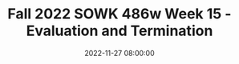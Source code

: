 ---
layout: single_presentation
name: fall-2022-sowk-486w-week-15-evaluation-and-termination.md
title: "Fall 2022 SOWK 486w Week 15 - Evaluation and Termination"
date:  2022-11-27 08:00:00
presentation_id: Fkp6s3
permalink: /Fkp6s3/
redirect_from:
  - /presentations/Fkp6s3/fall-2022-sowk-486w-week-15-evaluation-and-termination
slides: 
  - slide_name: deck-9347-large-0.jpeg
    slide_text: >
      <p>Evaluation &amp; Termination The Ending of the Professional Relationship
      Jacob Campbell, LICSW at Heritage University in SOWK 486w for Fall 2022</p>
      
  - slide_name: deck-9347-large-1.jpeg
    slide_text: >
      <p>Agenda Plan for Week 15 Evaluation The evaluation process Termination Follow up Self-care
      Evaluation &amp; Termination
      Jacob Campbell, LICSW at Heritage University in SOWK 486w for Fall 2022</p>
      
  - slide_name: deck-9347-large-2.jpeg
    slide_text: >
      <p>Why Perform Evaluations • Increase E ectiveness • Understand client system experiences • Build professional knowledge base
      Evaluation &amp; Termination ff
      Jacob Campbell, LICSW at Heritage University in SOWK 486w for Fall 2022
      (Hepworth et al., 2017)</p>
      
  - slide_name: deck-9347-large-3.jpeg
    slide_text: >
      <p>External Factors and Obstacles in Evaluation Not Routine
      Clinician Vulnerability
      Time Consuming
      ff
      Evaluation &amp; Termination
      Jacob Campbell, LICSW at Heritage University in SOWK 486w for Fall 2022
      E ort by Agency
      Skills &amp; Training
      (Hepworth et al., 2017)</p>
      
  - slide_name: deck-9347-large-4.jpeg
    slide_text: >
      <p>External Factors and Obstacles in Evaluation Skills &amp; Training E ort by Agency Not Routine Clinician Vulnerability
      Effort Effects Effectiveness Efficiency
      Time Consuming
      ff
      Evaluation &amp; Termination
      Jacob Campbell, LICSW at Heritage University in SOWK 486w for Fall 2022
      (Hepworth et al., 2017)</p>
      
  - slide_name: deck-9347-large-5.jpeg
    slide_text: >
      <p>Evaluation Process The Same Planned Change Process De ne problem
      Evaluate methods
      Choose best approach
      Carry out research
      Evaluate results
      fi
      Evaluation &amp; Termination
      Jacob Campbell, LICSW at Heritage University in SOWK 486w for Fall 2022
      (Hepworth et al., 2017)</p>
      
  - slide_name: deck-9347-large-6.jpeg
    slide_text: >
      <p>Types of Evaluations • Formative Evaluations: assess the adequacy or amount of e ort directed at solving a client systems problem and gathering data during the actual intervention
      • Summarative Evaluations: an evaluation that takes place after completing the planned change process
      • Baseline: is a measure of the frequency, intensity, or duration of a behavior.
      (Hepworth et al., 2017)
      Jacob Campbell, LICSW at Heritage University in SOWK 486w for Fall 2022 ff
      Evaluation &amp; Termination</p>
      
  - slide_name: deck-9347-large-7.jpeg
    slide_text: >
      <p>Terms Associated with Evaluations
      Reliability Validity the extent to which you are measuring what you think you are measuring
      Evaluation &amp; Termination
      Jacob Campbell, LICSW at Heritage University in SOWK 486w for Fall 2022
      is the extent to which an instrument measures the same phenomenon in the same way each time the measure is used. Reliable instruments produce consistent results over time
      (Hepworth et al., 2017)</p>
      
  - slide_name: deck-9347-large-8.jpeg
    slide_text: >
      <p>Terms Associated with Evaluations Face validity professional judgment about whether the measure actually measure what it is supposed to
      Predictive validity when it can be used to predict future events
      Validity the extent to which you are measuring what you think you are measuring
      Evaluation &amp; Termination
      Concurrent validity exists when scores on one instrument correlate well with scores on another instrument that is already considered valid
      Jacob Campbell, LICSW at Heritage University in SOWK 486w for Fall 2022
      Reliability is the extent to which an instrument measures the same phenomenon in the same way each time the measure is used. Reliable instruments produce consistent results over time
      (Hepworth et al., 2017)</p>
      
  - slide_name: deck-9347-large-9.jpeg
    slide_text: >
      <p>Terms Associated with Evaluations
      Data
      Gathering Methodscommonly used methods include surveys, scores of instruments, interviews with signi cant others, collected data, surveys or interviews, self reports, products which is achievement of a speci c task or change in behavior, or observational measures these rely on others to observe a change in the clients behavior
      Face validity Predictive validity Concurrent validity
      Validity the extent to which you are measuring what you think you are measuring
      is the ability of a set of results in one situation to t another circumstance or instance
      Reliability Independent Variable is the factor we think is responsible for causing certain behaviors, reactions or events
      Dependent Variable is the outcome or end product of the helping process
      Jacob Campbell, LICSW at Heritage University in SOWK 486w for Fall 2022 fi
      fi
      fi
      Evaluation &amp; Termination
      Generalizability
      is the extent to which an instrument measures the same phenomenon in the same way each time the measure is used. Reliable instruments produce consistent results over time
      (Hepworth et al., 2017)</p>
      
  - slide_name: deck-9347-large-10.jpeg
    slide_text: >
      <p>Single Subject Design 5
      A
      B
      3.75
      2.5
      1.25
      0 Week 1 Week 2 Week 3 Week 4 Week 5 Week 6 Week 7 Weei 8 Week 9 Week 10 Evaluation &amp; Termination
      Jacob Campbell, LICSW at Heritage University in SOWK 486w for Fall 2022
      (Hepworth et al., 2017)</p>
      
  - slide_name: deck-9347-large-11.jpeg
    slide_text: >
      <p>Other Single System Designs • Goal Attainment Scaling • Task achievement scaling • Client satisfaction • Target problem scaling
      Evaluation &amp; Termination
      Jacob Campbell, LICSW at Heritage University in SOWK 486w for Fall 2022
      (Hepworth et al., 2017)</p>
      
  - slide_name: deck-9347-large-12.jpeg
    slide_text: >
      <p>Semester Self-Evaluation • What are some of the things that you have learned this semester? • How has it changed your way of thinking about the work that you will do in the future?
      • How do you feel you performed this semester, and why? • What would you do di erently if you had a chance to do this all over again?
      Jacob Campbell, LICSW at Heritage University in SOWK 486w for Fall 2022 ff
      Evaluation &amp; Termination</p>
      
  - slide_name: deck-9347-large-13.jpeg
    slide_text: >
      <p>Evaluation Designs for Programs • Needs Assessment • Evaluability Assessment • Process Analysis • Program Outcome Analysis • Continuous Quality Assurance Evaluations • Program Monitoring Evaluation &amp; Termination
      Jacob Campbell, LICSW at Heritage University in SOWK 486w for Fall 2022
      (Hepworth et al., 2017)</p>
      
  - slide_name: deck-9347-large-14.jpeg
    slide_text: >
      <p>Example of Program Evaluation
      Participatory Evaluation and Expert Review for Classrooms Serving Students with EBD
      (PEER-EBD)
      Research Based Evaluation &amp; Termination
      Expert Review
      Observation Interviews Reviewing Artifacts
      Jacob Campbell, LICSW at Heritage University in SOWK 486w for Fall 2022
      Individual surveys Facilitated team assessment
      (Tsai, Cheney, Walker, 2013)</p>
      
  - slide_name: deck-9347-large-15.jpeg
    slide_text: >
      <p>Issues and Problems in Evaluation • Lack of generalizability • Choice of evaluation tools • Ethical considerations • No buy in • Di culty
      ffi
      Evaluation &amp; Termination
      Jacob Campbell, LICSW at Heritage University in SOWK 486w for Fall 2022
      (Hepworth et al., 2017)</p>
      
  - slide_name: deck-9347-large-16.jpeg
    slide_text: >
      <p>Task of Termination What Needs to Happen Before you Finish Decide when Evaluate achievement Maintain and continuing objectives
      Resolving emotional reactions
      Make appropriate referrals
      Evaluation &amp; Termination
      Jacob Campbell, LICSW at Heritage University in SOWK 486w for Fall 2022
      (Hepworth et al., 2017)</p>
      
  - slide_name: deck-9347-large-17.jpeg
    slide_text: >
      <p>Reactions to Termination What Factors A ect Client and Clinician
      Decreased Intensity
      Time Contact
      Increased Intensity
      Problem Focus Outside Supports Level of intervention Emotional Content Type of Group Jacob Campbell, LICSW at Heritage University in SOWK 486w for Fall 2022 ff
      Evaluation &amp; Termination
      (Hepworth et al., 2017)</p>
      
  - slide_name: deck-9347-large-18.jpeg
    slide_text: >
      <p>Stabilization of Change What We Should Be Doing
      • Relevant and appropriate situations • Build con dence • Using multiple situations and settings • Naturally occurring consequences • Use of follow up • Reducing setbacks in other environments • Teaching problem solving process Evaluation &amp; Termination fi
      Jacob Campbell, LICSW at Heritage University in SOWK 486w for Fall 2022
      (Hepworth et al., 2017)</p>
      
  - slide_name: deck-9347-large-19.jpeg
    slide_text: >
      <p>The Professional Resilience Paradigm • Value verses devalue your professional self • Have positive contacts with colleagues and peers • Take that break • Pace yourself • Achieve validation • Use the power of professional networking Evaluation &amp; Termination
      Jacob Campbell, LICSW at Heritage University in SOWK 486w for Fall 2022
      (Fink-Samnick, 2009)</p>
      
  - slide_name: deck-9347-large-20.jpeg
    slide_text: >
      <p>The Professional Resilience Paradigm • Present with a presence • Laugh at least once a day • Stop to take that long deep breath • Develop a grounding list • Stop and take 10 • Take control and shift activities Evaluation &amp; Termination
      Jacob Campbell, LICSW at Heritage University in SOWK 486w for Fall 2022
      (Fink-Samnick, 2009)</p>
      
  - slide_name: deck-9347-large-21.jpeg
    slide_text: >
      <p>The Professional Resilience Paradigm • Use creative visualization • De-connect to Re-connect • Release frustration with a silent meow • Exercise • Turn o your professional switch • Think of te on Jacob Campbell, LICSW at Heritage University in SOWK 486w for Fall 2022 fl
      ff
      Evaluation &amp; Termination
      (Fink-Samnick, 2009)</p>
      
  - slide_name: deck-9347-large-22.jpeg
    slide_text: >
      <p>The Professional Resilience Paradigm • Revision honestly and regularly • Share professional resilience with health and human services professionals everywhere
      Evaluation &amp; Termination
      Jacob Campbell, LICSW at Heritage University in SOWK 486w for Fall 2022
      (Fink-Samnick, 2009)</p>
      
presentation_description: >
  <p>You have made it to the end of this class, as week 15 is our final session. Assessments are an essential aspect of social work and direct practice with clients. We should be participating in assessments of our practice and the interventions that we complete with clients. There are many ways to go through that. The schedule for today is to look at the following:</p>
  <ul>
  <li>Evaluation</li>
  <li>The evaluation process</li>
  <li>Termination</li>
  <li>Follow up</li>
  <li>Self Care</li>
  </ul>
  
downloadable_slides: deck-9347.pdf
slides_count: 23
header:
  teaser: deck-9347-thumb-0.jpeg
presentation_video:
location: "Heritage University"
tags:
  - Heritage University
  - BASW Program
  - SOWK 486w
---